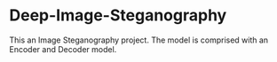 # Deep-Image-Steganography
This an Image Steganography project. The model is comprised with an Encoder and Decoder model.
